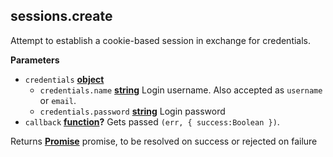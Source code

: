 <!-- Generated by documentation.js. Update this documentation by updating the source code. -->

## sessions.create

Attempt to establish a cookie-based session in exchange for credentials.

**Parameters**

-   `credentials` **[object](https://developer.mozilla.org/en-US/docs/Web/JavaScript/Reference/Global_Objects/Object)** 
    -   `credentials.name` **[string](https://developer.mozilla.org/en-US/docs/Web/JavaScript/Reference/Global_Objects/String)** Login username. Also accepted as `username` or `email`.
    -   `credentials.password` **[string](https://developer.mozilla.org/en-US/docs/Web/JavaScript/Reference/Global_Objects/String)** Login password
-   `callback` **[function](https://developer.mozilla.org/en-US/docs/Web/JavaScript/Reference/Statements/function)?** Gets passed `(err, { success:Boolean })`.

Returns **[Promise](https://developer.mozilla.org/en-US/docs/Web/JavaScript/Reference/Global_Objects/Promise)** promise, to be resolved on success or rejected on failure

